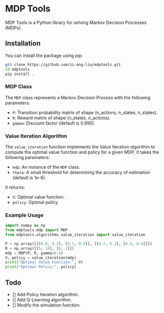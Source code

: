 # MDP Tools

MDP Tools is a Python library for solving Markov Decision Processes (MDPs). 


## Installation

You can install the package using pip:

```bash
git clone https://github.com/zi-ang-liu/mdptools.git
cd mdptools
pip install .
```

### MDP Class

The `MDP` class represents a Markov Decision Process with the following parameters:
- `P`: Transition probability matrix of shape (n_actions, n_states, n_states).
- `R`: Reward matrix of shape (n_states, n_actions).
- `gamma`: Discount factor (default is 0.995).

### Value Iteration Algorithm

The `value_iteration` function implements the Value Iteration algorithm to compute the optimal value function and policy for a given MDP. It takes the following parameters:
- `mdp`: An instance of the `MDP` class.
- `theta`: A small threshold for determining the accuracy of estimation (default is 1e-6).

It returns:
- `V`: Optimal value function.
- `policy`: Optimal policy.

### Example Usage

```python
import numpy as np
from mdptools.mdp import MDP
from mdptools.algorithms.value_iteration import value_iteration

P = np.array([[[0.8, 0.2], [0.1, 0.9]], [[0.7, 0.3], [0.4, 0.6]]])
R = np.array([[5, 10], [0, 2]])
mdp = MDP(P, R, gamma=0.9)
V, policy = value_iteration(mdp)
print("Optimal Value Function:", V)
print("Optimal Policy:", policy)
```

## Todo

- [] Add Policy Iteration algorithm.
- [] Add Q-Learning algorithm.
- [] Modify the simulation function.